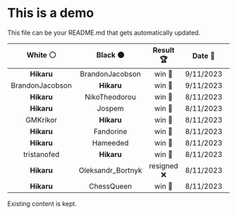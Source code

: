 # This is a demo

This file can be your README.md that gets automatically updated.

<!--START_SECTION:chessStats-->
<!-- Automatically generated with https://github.com/Balastrong/chess-stats-action -->

| White ⚪ | Black ⚫ | Result 🏆 | Date 📅 | Position 🗺️ |
|:---:|:---:|:---:|:---:|:---:|
| **Hikaru** | BrandonJacobson | win 🥇 | 9/11/2023 | <a href="http://www.ee.unb.ca/cgi-bin/tervo/fen.pl?select=8/3k2p1/5p2/7P/5PK1/1r6/4R1P1/8 b - -">Link</a> |
| BrandonJacobson | **Hikaru** | win 🥇 | 9/11/2023 | <a href="http://www.ee.unb.ca/cgi-bin/tervo/fen.pl?select=8/5p2/4pkp1/3n4/5P2/4nPP1/6K1/3R4 w - -">Link</a> |
| **Hikaru** | NikoTheodorou | win 🥇 | 8/11/2023 | <a href="http://www.ee.unb.ca/cgi-bin/tervo/fen.pl?select=8/R6B/6k1/6Pp/6bP/1PK3P1/P7/3r4 b - -">Link</a> |
| **Hikaru** | Jospem | win 🥇 | 8/11/2023 | <a href="http://www.ee.unb.ca/cgi-bin/tervo/fen.pl?select=r2q1rk1/p4pb1/1pn1b1pp/2pnp3/P7/1BPPBN1P/1P1N1PP1/R2Q1RK1 w - -">Link</a> |
| GMKrikor | **Hikaru** | win 🥇 | 8/11/2023 | <a href="http://www.ee.unb.ca/cgi-bin/tervo/fen.pl?select=2r3k1/3q2b1/8/1p3p2/4p3/1P1pR1P1/P2B2KP/3Q4 w - -">Link</a> |
| **Hikaru** | Fandorine | win 🥇 | 8/11/2023 | <a href="http://www.ee.unb.ca/cgi-bin/tervo/fen.pl?select=6R1/8/8/8/r6P/4k1K1/8/8 b - -">Link</a> |
| **Hikaru** | Hameeded | win 🥇 | 8/11/2023 | <a href="http://www.ee.unb.ca/cgi-bin/tervo/fen.pl?select=r4r2/6pk/3p3p/3P4/p2pP3/P7/1PPN2R1/1K1R4 b - -">Link</a> |
| tristanofed | **Hikaru** | win 🥇 | 8/11/2023 | <a href="http://www.ee.unb.ca/cgi-bin/tervo/fen.pl?select=8/p1p2pkp/6p1/8/2q5/5P2/P4R2/5K2 w - -">Link</a> |
| **Hikaru** | Oleksandr_Bortnyk | resigned ❌ | 8/11/2023 | <a href="http://www.ee.unb.ca/cgi-bin/tervo/fen.pl?select=6k1/p4p1p/1p3bp1/8/8/4B1PP/5P2/rR4K1 w - -">Link</a> |
| **Hikaru** | ChessQueen | win 🥇 | 8/11/2023 | <a href="http://www.ee.unb.ca/cgi-bin/tervo/fen.pl?select=r1b2qk1/pppp3p/4pB2/8/2B5/8/PPP2PP1/R2QK2R b KQ -">Link</a> |

<!--END_SECTION:chessStats-->

Existing content is kept.
